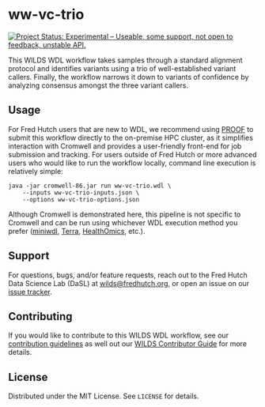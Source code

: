 # ww-vc-trio
[![Project Status: Experimental – Useable, some support, not open to feedback, unstable API.](https://getwilds.org/badges/badges/experimental.svg)](https://getwilds.org/badges/#experimental)

This WILDS WDL workflow takes samples through a standard alignment protocol and identifies variants using a trio of well-established variant callers. Finally, the workflow narrows it down to variants of confidence by analyzing consensus amongst the three variant callers.

## Usage

For Fred Hutch users that are new to WDL, we recommend using [PROOF](https://sciwiki.fredhutch.org/dasldemos/proof-how-to/) to submit this workflow directly to the on-premise HPC cluster, as it simplifies interaction with Cromwell and provides a user-friendly front-end for job submission and tracking. For users outside of Fred Hutch or more advanced users who would like to run the workflow locally, command line execution is relatively simple: 
```
java -jar cromwell-86.jar run ww-vc-trio.wdl \
    --inputs ww-vc-trio-inputs.json \
    --options ww-vc-trio-options.json
```
Although Cromwell is demonstrated here, this pipeline is not specific to Cromwell and can be run using whichever WDL execution method you prefer ([miniwdl](https://github.com/chanzuckerberg/miniwdl), [Terra](https://terra.bio/), [HealthOmics](https://docs.aws.amazon.com/omics/latest/dev/workflows.html), etc.).

## Support

For questions, bugs, and/or feature requests, reach out to the Fred Hutch Data Science Lab (DaSL) at wilds@fredhutch.org, or open an issue on our [issue tracker](https://github.com/getwilds/ww-vc-trio/issues).

## Contributing

If you would like to contribute to this WILDS WDL workflow, see our [contribution guidelines](.github/CONTRIBUTING.md) as well out our [WILDS Contributor Guide](https://getwilds.org/guide/) for more details.

## License

Distributed under the MIT License. See `LICENSE` for details.
